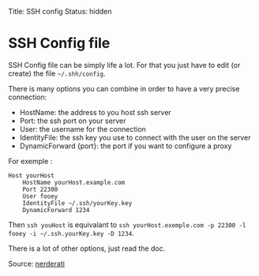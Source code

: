 Title: SSH config
Status: hidden

# SSH Config file

SSH Config file can be simply life a lot.
For that you just have to edit (or create) the file `~/.shh/config`.

There is many options you can combine
in order to have a very precise connection:

* HostName: the address to you host ssh server
* Port: the ssh port on your server
* User: the username for the connection
* IdentityFile: the ssh key you use to connect with the user on the server
* DynamicForward {port}: the port if you want to configure a proxy

For exemple :

    Host yourHost
        HostName yourHost.example.com
        Port 22300
        User fooey
        IdentityFile ~/.ssh/yourKey.key
        DynamicForward 1234

Then `ssh youHost` is equivalant to
`ssh yourHost.exemple.com -p 22300 -l fooey -i ~/.ssh.yourKey.key -D 1234`.

There is a lot of other options, just read the doc.

Source: [nerderati](http://nerderati.com/2011/03/simplify-your-life-with-an-ssh-config-file/)

